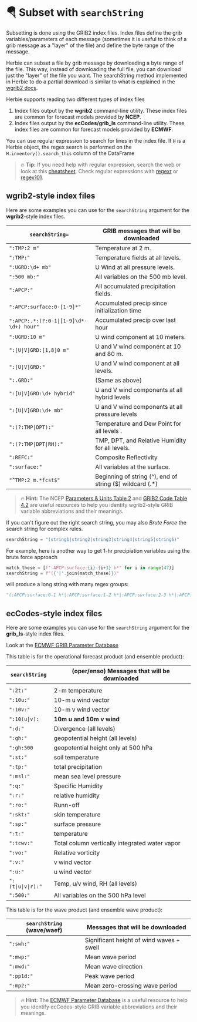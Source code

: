 # 🪂 Subset with `searchString`

Subsetting is done using the GRIB2 index files. Index files define the grib variables/parameters of each message (sometimes it is useful to think of a grib message as a "layer" of the file) and define the byte range of the message.

Herbie can subset a file by grib message by downloading a byte range of the file. This way, instead of downloading the full file, you can download just the "layer" of the file you want. The searchString method implemented in Herbie to do a partial download is similar to what is explained in the [wgrib2 docs](https://www.cpc.ncep.noaa.gov/products/wesley/fast_downloading_grib.html).

Herbie supports reading two different types of index files

1. Index files output by the **wgrib2** command-line utility. These index files are common for forecast models provided by **NCEP**.
2. Index files output by the **ecCodes/grib_ls** command-line utility. These index files are common for forecast models provided by **ECMWF**.

You can use regular expression to search for lines in the index file. If `H` is a Herbie object, the regex search is performed on the `H.inventory().search_this` column of the DataFrame

> 🔥 **Tip:** If you need help with regular expression, search the web or look at this [cheatsheet](https://www.petefreitag.com/cheatsheets/regex/). Check regular expressions with [regexr](https://regexr.com/) or [regex101](https://regex101.com/).

## wgrib2-style index files

Here are some examples you can use for the `searchString` argument for the **wgrib2**-style index files.

| `searchString=`                         | GRIB messages that will be downloaded                     |
| --------------------------------------- | --------------------------------------------------------- |
| `":TMP:2 m"`                            | Temperature at 2 m.                                       |
| `":TMP:"`                               | Temperature fields at all levels.                         |
| `":UGRD:\d+ mb"`                        | U Wind at all pressure levels.                            |
| `":500 mb:"`                            | All variables on the 500 mb level.                        |
| `":APCP:"`                              | All accumulated precipitation fields.                     |
| `":APCP:surface:0-[1-9]*"`              | Accumulated precip since initialization time              |
| `":APCP:.*:(?:0-1\|[1-9]\d*-\d+) hour"` | Accumulated precip over last hour                         |
| `":UGRD:10 m"`                          | U wind component at 10 meters.                            |
| `":[U\|V]GRD:[1,8]0 m"`                 | U and V wind component at 10 and 80 m.                    |
| `":[U\|V]GRD:"`                         | U and V wind component at all levels.                     |
| `":.GRD:"`                              | (Same as above)                                           |
| `":[U\|V]GRD:\d+ hybrid"`               | U and V wind components at all hybrid levels              |
| `":[U\|V]GRD:\d+ mb"`                   | U and V wind components at all pressure levels            |
| `":(?:TMP\|DPT):"`                      | Temperature and Dew Point for all levels .                |
| `":(?:TMP\|DPT\|RH):"`                  | TMP, DPT, and Relative Humidity for all levels.           |
| `":REFC:"`                              | Composite Reflectivity                                    |
| `":surface:"`                           | All variables at the surface.                             |
| `"^TMP:2 m.*fcst$"`                     | Beginning of string (^), end of string ($) wildcard (.\*) |

> 🔥 **Hint:** The NCEP [Parameters & Units Table 2](https://www.nco.ncep.noaa.gov/pmb/docs/on388/table2.html) and [GRIB2 Code Table 4.2](https://www.nco.ncep.noaa.gov/pmb/docs/grib2/grib2_doc/grib2_table4-2.shtml) are useful resources to help you identify wgrib2-style GRIB variable abbreviations and their meanings.

If you can't figure out the right search string, you may also _Brute Force_ the search string for complex rules.

```python
searchString = "(string1|string2|string3|string4|string5|string6)"
```

For example, here is another way to get 1-hr precipiation variables using the brute force approach

```python
match_these = [f":APCP:surface:{i}-{i+1} h*" for i in range(47)]
searchString = f"({'|'.join(match_these)})"
```

will produce a long string with many regex groups:

```python
"(:APCP:surface:0-1 h*|:APCP:surface:1-2 h*|:APCP:surface:2-3 h*|:APCP:surface:3-4 h*|:APCP:surface:4-5 h*|:APCP:surface:5-6 h*|:APCP:surface:6-7 h*|:APCP:surface:7-8 h*|:APCP:surface:8-9 h*|:APCP:surface:9-10 h*|:APCP:surface:10-11 h*|:APCP:surface:11-12 h*|:APCP:surface:12-13 h*|:APCP:surface:13-14 h*|:APCP:surface:14-15 h*|:APCP:surface:15-16 h*|:APCP:surface:16-17 h*|:APCP:surface:17-18 h*|:APCP:surface:18-19 h*|:APCP:surface:19-20 h*|:APCP:surface:20-21 h*|:APCP:surface:21-22 h*|:APCP:surface:22-23 h*|:APCP:surface:23-24 h*|:APCP:surface:24-25 h*|:APCP:surface:25-26 h*|:APCP:surface:26-27 h*|:APCP:surface:27-28 h*|:APCP:surface:28-29 h*|:APCP:surface:29-30 h*|:APCP:surface:30-31 h*|:APCP:surface:31-32 h*|:APCP:surface:32-33 h*|:APCP:surface:33-34 h*|:APCP:surface:34-35 h*|:APCP:surface:35-36 h*|:APCP:surface:36-37 h*|:APCP:surface:37-38 h*|:APCP:surface:38-39 h*|:APCP:surface:39-40 h*|:APCP:surface:40-41 h*|:APCP:surface:41-42 h*|:APCP:surface:42-43 h*|:APCP:surface:43-44 h*|:APCP:surface:44-45 h*|:APCP:surface:45-46 h*|:APCP:surface:46-47 h*)"
```

## ecCodes-style index files

Here are some examples you can use for the `searchString` argument for the **grib_ls**-style index files.

Look at the [ECMWF GRIB Parameter Database](https://apps.ecmwf.int/codes/grib/param-db)

This table is for the operational forecast product (and ensemble product):

| `searchString`     | (oper/enso) Messages that will be downloaded   |
| ------------------ | ---------------------------------------------- |
|                    |                                                |
| `":2t:"`           | 2-m temperature                                |
| `":10u:"`          | 10-m u wind vector                             |
| `":10v:"`          | 10-m v wind vector                             |
| `":10(u\|v):`      | **10m u and 10m v wind**                       |
| `":d:"`            | Divergence (all levels)                        |
| `":gh:"`           | geopotential height (all levels)               |
| `":gh:500`         | geopotential height only at 500 hPa            |
| `":st:"`           | soil temperature                               |
| `":tp:"`           | total precipitation                            |
| `":msl:"`          | mean sea level pressure                        |
| `":q:"`            | Specific Humidity                              |
| `":r:"`            | relative humidity                              |
| `":ro:"`           | Runn-off                                       |
| `":skt:"`          | skin temperature                               |
| `":sp:"`           | surface pressure                               |
| `":t:"`            | temperature                                    |
| `":tcwv:"`         | Total column vertically integrated water vapor |
| `":vo:"`           | Relative vorticity                             |
| `":v:"`            | v wind vector                                  |
| `":u:"`            | u wind vector                                  |
| `":(t\|u\|v\|r):"` | Temp, u/v wind, RH (all levels)                |
| `":500:"`          | All variables on the 500 hPa level             |

This table is for the wave product (and ensemble wave product):

| `searchString` (wave/waef) | Messages that will be downloaded         |
| ------------------------ | ---------------------------------------- |
| `":swh:"`                | Significant height of wind waves + swell |
| `":mwp:"`                | Mean wave period                         |
| `":mwd:"`                | Mean wave direction                      |
| `":pp1d:"`               | Peak wave period                         |
| `":mp2:"`                | Mean zero-crossing wave period           |

> 🔥 **Hint:** The [ECMWF Parameter Database](https://apps.ecmwf.int/codes/grib/param-db?filter=grib2) is a useful resource to help you identify ecCodes-style GRIB variable abbreviations and their meanings.
